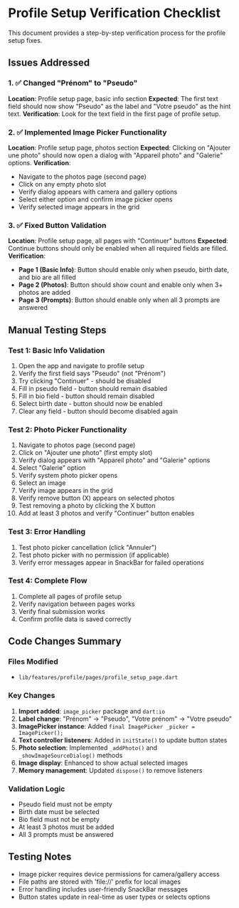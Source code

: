 # Profile Setup Verification Checklist

This document provides a step-by-step verification process for the profile setup fixes.

## Issues Addressed

### 1. ✅ Changed "Prénom" to "Pseudo"
**Location**: Profile setup page, basic info section
**Expected**: The first text field should now show "Pseudo" as the label and "Votre pseudo" as the hint text.
**Verification**: Look for the text field in the first page of profile setup.

### 2. ✅ Implemented Image Picker Functionality 
**Location**: Profile setup page, photos section
**Expected**: Clicking on "Ajouter une photo" should now open a dialog with "Appareil photo" and "Galerie" options.
**Verification**: 
- Navigate to the photos page (second page)
- Click on any empty photo slot
- Verify dialog appears with camera and gallery options
- Select either option and confirm image picker opens
- Verify selected image appears in the grid

### 3. ✅ Fixed Button Validation
**Location**: Profile setup page, all pages with "Continuer" buttons
**Expected**: Continue buttons should only be enabled when all required fields are filled.
**Verification**:
- **Page 1 (Basic Info)**: Button should enable only when pseudo, birth date, and bio are all filled
- **Page 2 (Photos)**: Button should show count and enable only when 3+ photos are added
- **Page 3 (Prompts)**: Button should enable only when all 3 prompts are answered

## Manual Testing Steps

### Test 1: Basic Info Validation
1. Open the app and navigate to profile setup
2. Verify the first field says "Pseudo" (not "Prénom")
3. Try clicking "Continuer" - should be disabled
4. Fill in pseudo field - button should remain disabled
5. Fill in bio field - button should remain disabled  
6. Select birth date - button should now be enabled
7. Clear any field - button should become disabled again

### Test 2: Photo Picker Functionality
1. Navigate to photos page (second page)
2. Click on "Ajouter une photo" (first empty slot)
3. Verify dialog appears with "Appareil photo" and "Galerie" options
4. Select "Galerie" option
5. Verify system photo picker opens
6. Select an image
7. Verify image appears in the grid
8. Verify remove button (X) appears on selected photos
9. Test removing a photo by clicking the X button
10. Add at least 3 photos and verify "Continuer" button enables

### Test 3: Error Handling
1. Test photo picker cancellation (click "Annuler")
2. Test photo picker with no permission (if applicable)
3. Verify error messages appear in SnackBar for failed operations

### Test 4: Complete Flow
1. Complete all pages of profile setup
2. Verify navigation between pages works
3. Verify final submission works
4. Confirm profile data is saved correctly

## Code Changes Summary

### Files Modified
- `lib/features/profile/pages/profile_setup_page.dart`

### Key Changes
1. **Import added**: `image_picker` package and `dart:io`
2. **Label change**: "Prénom" → "Pseudo", "Votre prénom" → "Votre pseudo"
3. **ImagePicker instance**: Added `final ImagePicker _picker = ImagePicker();`
4. **Text controller listeners**: Added in `initState()` to update button states
5. **Photo selection**: Implemented `_addPhoto()` and `_showImageSourceDialog()` methods
6. **Image display**: Enhanced to show actual selected images
7. **Memory management**: Updated `dispose()` to remove listeners

### Validation Logic
- Pseudo field must not be empty
- Birth date must be selected
- Bio field must not be empty
- At least 3 photos must be added
- All 3 prompts must be answered

## Testing Notes
- Image picker requires device permissions for camera/gallery access
- File paths are stored with 'file://' prefix for local images
- Error handling includes user-friendly SnackBar messages
- Button states update in real-time as user types or selects options